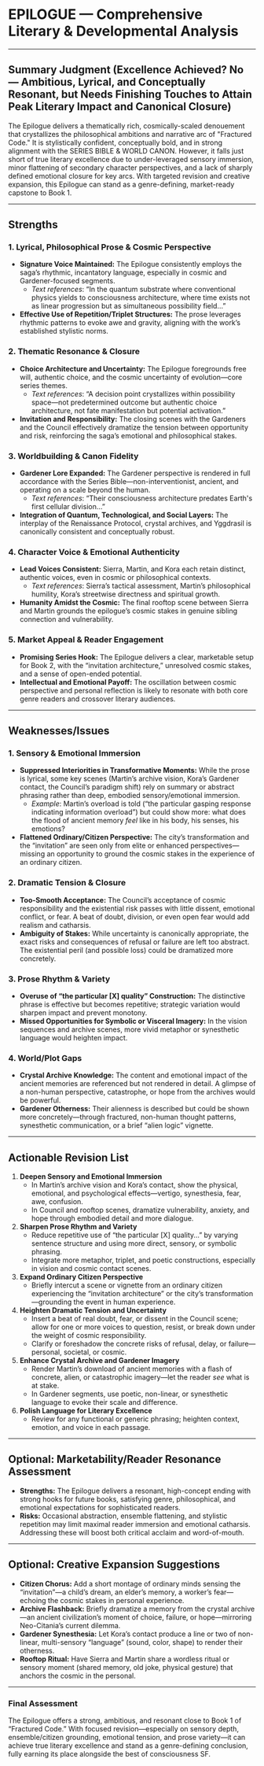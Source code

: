 # EPILOGUE — Comprehensive Literary & Developmental Analysis

---

## Summary Judgment (Excellence Achieved? **No** — Ambitious, Lyrical, and Conceptually Resonant, but Needs Finishing Touches to Attain Peak Literary Impact and Canonical Closure)

The Epilogue delivers a thematically rich, cosmically-scaled denouement that crystallizes the philosophical ambitions and narrative arc of "Fractured Code." It is stylistically confident, conceptually bold, and in strong alignment with the SERIES BIBLE & WORLD CANON. However, it falls just short of true literary excellence due to under-leveraged sensory immersion, minor flattening of secondary character perspectives, and a lack of sharply defined emotional closure for key arcs. With targeted revision and creative expansion, this Epilogue can stand as a genre-defining, market-ready capstone to Book 1.

---

## Strengths

### 1. **Lyrical, Philosophical Prose & Cosmic Perspective**
- **Signature Voice Maintained:** The Epilogue consistently employs the saga’s rhythmic, incantatory language, especially in cosmic and Gardener-focused segments.
  - *Text references*: “In the quantum substrate where conventional physics yields to consciousness architecture, where time exists not as linear progression but as simultaneous possibility field…”
- **Effective Use of Repetition/Triplet Structures:** The prose leverages rhythmic patterns to evoke awe and gravity, aligning with the work’s established stylistic norms.

### 2. **Thematic Resonance & Closure**
- **Choice Architecture and Uncertainty:** The Epilogue foregrounds free will, authentic choice, and the cosmic uncertainty of evolution—core series themes.
  - *Text references*: “A decision point crystallizes within possibility space—not predetermined outcome but authentic choice architecture, not fate manifestation but potential activation.”
- **Invitation and Responsibility:** The closing scenes with the Gardeners and the Council effectively dramatize the tension between opportunity and risk, reinforcing the saga’s emotional and philosophical stakes.

### 3. **Worldbuilding & Canon Fidelity**
- **Gardener Lore Expanded:** The Gardener perspective is rendered in full accordance with the Series Bible—non-interventionist, ancient, and operating on a scale beyond the human.
  - *Text references*: “Their consciousness architecture predates Earth's first cellular division…”
- **Integration of Quantum, Technological, and Social Layers:** The interplay of the Renaissance Protocol, crystal archives, and Yggdrasil is canonically consistent and conceptually robust.

### 4. **Character Voice & Emotional Authenticity**
- **Lead Voices Consistent:** Sierra, Martin, and Kora each retain distinct, authentic voices, even in cosmic or philosophical contexts.
  - *Text references*: Sierra’s tactical assessment, Martin’s philosophical humility, Kora’s streetwise directness and spiritual growth.
- **Humanity Amidst the Cosmic:** The final rooftop scene between Sierra and Martin grounds the epilogue’s cosmic stakes in genuine sibling connection and vulnerability.

### 5. **Market Appeal & Reader Engagement**
- **Promising Series Hook:** The Epilogue delivers a clear, marketable setup for Book 2, with the “invitation architecture,” unresolved cosmic stakes, and a sense of open-ended potential.
- **Intellectual and Emotional Payoff:** The oscillation between cosmic perspective and personal reflection is likely to resonate with both core genre readers and crossover literary audiences.

---

## Weaknesses/Issues

### 1. **Sensory & Emotional Immersion**
- **Suppressed Interiorities in Transformative Moments:** While the prose is lyrical, some key scenes (Martin’s archive vision, Kora’s Gardener contact, the Council’s paradigm shift) rely on summary or abstract phrasing rather than deep, embodied sensory/emotional immersion.
  - *Example*: Martin’s overload is told (“the particular gasping response indicating information overload”) but could show more: what does the flood of ancient memory *feel* like in his body, his senses, his emotions?
- **Flattened Ordinary/Citizen Perspective:** The city’s transformation and the “invitation” are seen only from elite or enhanced perspectives—missing an opportunity to ground the cosmic stakes in the experience of an ordinary citizen.

### 2. **Dramatic Tension & Closure**
- **Too-Smooth Acceptance:** The Council’s acceptance of cosmic responsibility and the existential risk passes with little dissent, emotional conflict, or fear. A beat of doubt, division, or even open fear would add realism and catharsis.
- **Ambiguity of Stakes:** While uncertainty is canonically appropriate, the exact risks and consequences of refusal or failure are left too abstract. The existential peril (and possible loss) could be dramatized more concretely.

### 3. **Prose Rhythm & Variety**
- **Overuse of “the particular [X] quality” Construction:** The distinctive phrase is effective but becomes repetitive; strategic variation would sharpen impact and prevent monotony.
- **Missed Opportunities for Symbolic or Visceral Imagery:** In the vision sequences and archive scenes, more vivid metaphor or synesthetic language would heighten impact.

### 4. **World/Plot Gaps**
- **Crystal Archive Knowledge:** The content and emotional impact of the ancient memories are referenced but not rendered in detail. A glimpse of a non-human perspective, catastrophe, or hope from the archives would be powerful.
- **Gardener Otherness:** Their alienness is described but could be shown more concretely—through fractured, non-human thought patterns, synesthetic communication, or a brief “alien logic” vignette.

---

## Actionable Revision List

1. **Deepen Sensory and Emotional Immersion**
   - In Martin’s archive vision and Kora’s contact, show the physical, emotional, and psychological effects—vertigo, synesthesia, fear, awe, confusion.
   - In Council and rooftop scenes, dramatize vulnerability, anxiety, and hope through embodied detail and more dialogue.
2. **Sharpen Prose Rhythm and Variety**
   - Reduce repetitive use of “the particular [X] quality…” by varying sentence structure and using more direct, sensory, or symbolic phrasing.
   - Integrate more metaphor, triplet, and poetic constructions, especially in vision and cosmic contact scenes.
3. **Expand Ordinary Citizen Perspective**
   - Briefly intercut a scene or vignette from an ordinary citizen experiencing the “invitation architecture” or the city’s transformation—grounding the event in human experience.
4. **Heighten Dramatic Tension and Uncertainty**
   - Insert a beat of real doubt, fear, or dissent in the Council scene; allow for one or more voices to question, resist, or break down under the weight of cosmic responsibility.
   - Clarify or foreshadow the concrete risks of refusal, delay, or failure—personal, societal, or cosmic.
5. **Enhance Crystal Archive and Gardener Imagery**
   - Render Martin’s download of ancient memories with a flash of concrete, alien, or catastrophic imagery—let the reader *see* what is at stake.
   - In Gardener segments, use poetic, non-linear, or synesthetic language to evoke their scale and difference.
6. **Polish Language for Literary Excellence**
   - Review for any functional or generic phrasing; heighten context, emotion, and voice in each passage.

---

## Optional: Marketability/Reader Resonance Assessment

- **Strengths:** The Epilogue delivers a resonant, high-concept ending with strong hooks for future books, satisfying genre, philosophical, and emotional expectations for sophisticated readers.
- **Risks:** Occasional abstraction, ensemble flattening, and stylistic repetition may limit maximal reader immersion and emotional catharsis. Addressing these will boost both critical acclaim and word-of-mouth.

---

## Optional: Creative Expansion Suggestions

- **Citizen Chorus:** Add a short montage of ordinary minds sensing the “invitation”—a child’s dream, an elder’s memory, a worker’s fear—echoing the cosmic stakes in personal experience.
- **Archive Flashback:** Briefly dramatize a memory from the crystal archive—an ancient civilization’s moment of choice, failure, or hope—mirroring Neo-Citania’s current dilemma.
- **Gardener Synesthesia:** Let Kora’s contact produce a line or two of non-linear, multi-sensory “language” (sound, color, shape) to render their otherness.
- **Rooftop Ritual:** Have Sierra and Martin share a wordless ritual or sensory moment (shared memory, old joke, physical gesture) that anchors the cosmic in the personal.

---

### Final Assessment

The Epilogue offers a strong, ambitious, and resonant close to Book 1 of “Fractured Code.” With focused revision—especially on sensory depth, ensemble/citizen grounding, emotional tension, and prose variety—it can achieve true literary excellence and stand as a genre-defining conclusion, fully earning its place alongside the best of consciousness SF.